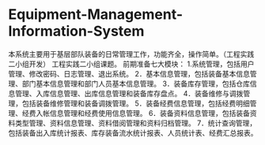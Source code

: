# Equipment-Management-Information-System
本系统主要用于基层部队装备的日常管理工作，功能齐全，操作简单。（工程实践二小组开发）
工程实践二小组课题。
前期准备七大模块：
    1.系统管理，包括用户管理、修改密码、日志管理、退出系统。
    2．基本信息管理，包括装备基本信息管理、部门基本信息管理和部门人员基本信息管理。
    3．装备库存管理，包括仓库信息管理、入库信息管理、出库信息管理和装备库存盘点。
    4．装备维修与调拨管理，包括装备维修管理和装备调拨管理。
    5．装备经费信息管理，包括经费明细管理、经费入帐信息管理和经费使用信息管理。
    6．装备资料信息管理，包括装备资料类型管理、资料信息管理、资料借阅管理和资料归档管理。
    7．统计查询管理，包括装备出入库统计报表、库存装备流水统计报表、人员统计表、经费汇总报表。
